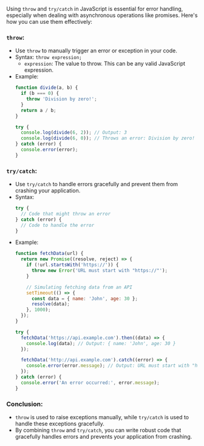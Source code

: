 Using `throw` and `try/catch` in JavaScript is essential for error handling, especially when dealing with asynchronous operations like promises. Here's how you can use them effectively:

### `throw`:
- Use `throw` to manually trigger an error or exception in your code.
- Syntax: `throw expression;`
  - `expression`: The value to throw. This can be any valid JavaScript expression.
- Example:
  ```javascript
  function divide(a, b) {
    if (b === 0) {
      throw 'Division by zero!';
    }
    return a / b;
  }

  try {
    console.log(divide(6, 2)); // Output: 3
    console.log(divide(6, 0)); // Throws an error: Division by zero!
  } catch (error) {
    console.error(error);
  }
  ```

### `try/catch`:
- Use `try/catch` to handle errors gracefully and prevent them from crashing your application.
- Syntax:
  ```javascript
  try {
    // Code that might throw an error
  } catch (error) {
    // Code to handle the error
  }
  ```
- Example:
  ```javascript
  function fetchData(url) {
    return new Promise((resolve, reject) => {
      if (!url.startsWith('https://')) {
        throw new Error('URL must start with "https://"');
      }

      // Simulating fetching data from an API
      setTimeout(() => {
        const data = { name: 'John', age: 30 };
        resolve(data);
      }, 1000);
    });
  }

  try {
    fetchData('https://api.example.com').then((data) => {
      console.log(data); // Output: { name: 'John', age: 30 }
    });
  
    fetchData('http://api.example.com').catch((error) => {
      console.error(error.message); // Output: URL must start with "https://"
    });
  } catch (error) {
    console.error('An error occurred:', error.message);
  }
  ```

### Conclusion:
- `throw` is used to raise exceptions manually, while `try/catch` is used to handle these exceptions gracefully.
- By combining `throw` and `try/catch`, you can write robust code that gracefully handles errors and prevents your application from crashing.
